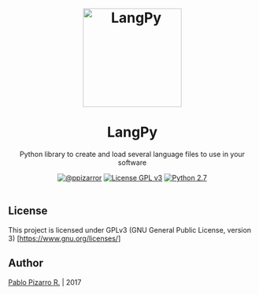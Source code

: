 <h1 align="center">
  <img alt="LangPy" src="http://ppizarror.com/resources/other/python.png" width="200px" height="200px" />
  <br /><br />
  LangPy</h1>
<p align="center">Python library to create and load several language files to use in your software</p>
<div align="center"><a href="http://ppizarror.com"><img alt="@ppizarror" src="http://ppizarror.com/badges/author.svg" /></a>
<a href="https://www.gnu.org/licenses/"><img alt="License GPL v3" src="http://ppizarror.com/badges/licensegpl3.svg" /></a>
<a href="https://www.python.org/downloads/"><img alt="Python 2.7" src="http://ppizarror.com/badges/python27.svg" /></a>
</div><br />

## License
This project is licensed under GPLv3 (GNU General Public License, version 3) [https://www.gnu.org/licenses/]

## Author
<a href="http://ppizarror.com" title="ppizarror">Pablo Pizarro R.</a> | 2017
